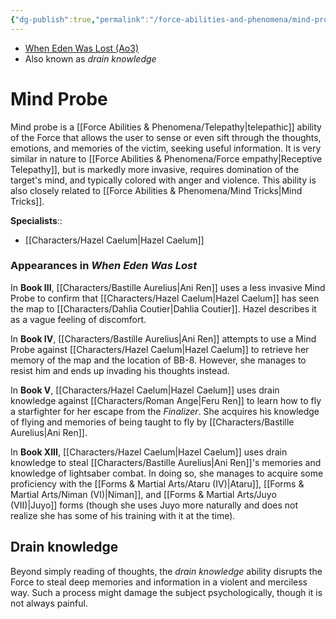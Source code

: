 ```yaml
---
{"dg-publish":true,"permalink":"/force-abilities-and-phenomena/mind-probe/","tags":["dark","control sense alter","forcepower"]}
---
```


- [When Eden Was Lost (Ao3)](https://archiveofourown.org/works/19334440/chapters/45992584)
- Also known as *drain knowledge*
# Mind Probe
Mind probe is a [[Force Abilities & Phenomena/Telepathy\|telepathic]] ability of the Force that allows the user to sense or even sift through the thoughts, emotions, and memories of the victim, seeking useful information. It is very similar in nature to [[Force Abilities & Phenomena/Force empathy\|Receptive Telepathy]], but is markedly more invasive, requires domination of the target's mind, and typically colored with anger and violence. This ability is also closely related to [[Force Abilities & Phenomena/Mind Tricks\|Mind Tricks]].

**Specialists**::
- [[Characters/Hazel Caelum\|Hazel Caelum]]
### Appearances in *When Eden Was Lost*
In **Book III**, [[Characters/Bastille Aurelius\|Ani Ren]] uses a less invasive Mind Probe to confirm that [[Characters/Hazel Caelum\|Hazel Caelum]] has seen the map to [[Characters/Dahlia Coutier\|Dahlia Coutier]]. Hazel describes it as a vague feeling of discomfort.

In **Book IV**, [[Characters/Bastille Aurelius\|Ani Ren]] attempts to use a Mind Probe against [[Characters/Hazel Caelum\|Hazel Caelum]] to retrieve her memory of the map and the location of BB-8. However, she manages to resist him and ends up invading his thoughts instead. 

In **Book V**, [[Characters/Hazel Caelum\|Hazel Caelum]] uses drain knowledge against [[Characters/Roman Ange\|Feru Ren]] to learn how to fly a starfighter for her escape from the *Finalizer*. She acquires his knowledge of flying and memories of being taught to fly by [[Characters/Bastille Aurelius\|Ani Ren]]. 

In **Book XIII**, [[Characters/Hazel Caelum\|Hazel Caelum]] uses drain knowledge to steal [[Characters/Bastille Aurelius\|Ani Ren]]'s memories and knowledge of lightsaber combat. In doing so, she manages to acquire some proficiency with the [[Forms & Martial Arts/Ataru (IV)\|Ataru]], [[Forms & Martial Arts/Niman (VI)\|Niman]], and [[Forms & Martial Arts/Juyo (VII)\|Juyo]] forms (though she uses Juyo more naturally and does not realize she has some of his training with it at the time). 
## Drain knowledge
Beyond simply reading of thoughts, the *drain knowledge* ability disrupts the Force to steal deep memories and information in a violent and merciless way. Such a process might damage the subject psychologically, though it is not always painful. 